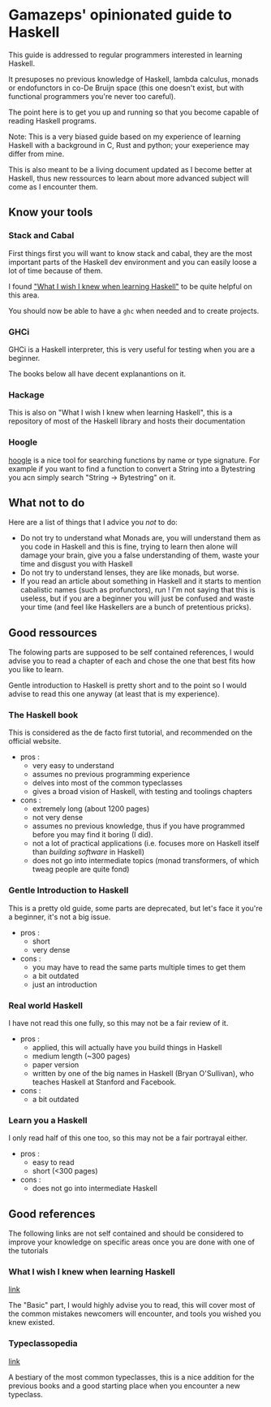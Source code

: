 # Gamazeps' opinionated guide to Haskell

This guide is addressed to regular programmers interested in learning Haskell.

It presuposes no previous knowledge of Haskell, lambda calculus, monads or
endofunctors in co-De Bruijn space (this one doesn't exist, but with functional programmers
you're never too careful).

The point here is to get you up and running so that you become capable of reading
Haskell programs.

Note: This is a very biased guide based on my experience of learning Haskell with
a background in C, Rust and python; your exeperience may differ from mine.

This is also meant to be a living document updated as I become better at Haskell,
thus new ressources to learn about more advanced subject will come as I encounter them.

## Know your tools

### Stack and Cabal

First things first you will want to know stack and cabal, they are the most important
parts of the Haskell dev environment and you can easily loose a lot of time because
of them.

I found ["What I wish I knew when learning Haskell"](http://dev.stephendiehl.com/hask/#cabal)
to be quite helpful on this area.

You should now be able to have a `ghc` when needed and to create projects.

### GHCi

GHCi is a Haskell interpreter, this is very useful for testing when you are a beginner.

The books below all have decent explanantions on it.

### Hackage

This is also on "What I wish I knew when learning Haskell", this is a repository
of most of the Haskell library and hosts their documentation

### Hoogle

[hoogle](https://www.Haskell.org/hoogle/) is a nice tool for searching functions by name or type signature. 
For example if you want to find a function to convert a String into a Bytestring
you acn simply search "String -> Bytestring" on it.

## What not to do

Here are a list of things that I advice you *not* to do:

- Do not try to understand what Monads are, you will understand them as you code in Haskell
and this is fine, trying to learn then alone will damage your brain, give you a false understanding of them,
waste your time and disgust you with Haskell
- Do not try to understand lenses, they are like monads, but worse.
- If you read an article about something in Haskell and it starts to mention cabalistic
names (such as profunctors), run ! I'm not saying that this is useless, but if you
are a beginner you will just be confused and waste your time (and feel like Haskellers
are a bunch of pretentious pricks).

## Good ressources

The folowing parts are supposed to be self contained references, I would advise you
to read a chapter of each and chose the one that best fits how you like to learn.

Gentle introduction to Haskell is pretty short and to the point so I would advise
to read this one anyway (at least that is my experience).

### The Haskell book

This is considered as the de facto first tutorial, and recommended on the official website.

- pros :
    - very easy to understand
    - assumes no previous programming experience
    - delves into most of the common typeclasses
    - gives a broad vision of Haskell, with testing and toolings chapters
- cons :
    - extremely long (about 1200 pages)
    - not very dense
    - assumes no previous knowledge, thus if you have programmed before you may find it boring (I did).
    - not a lot of practical applications (i.e. focuses more on Haskell itself than *building software* in Haskell)
    - does not go into intermediate topics (monad transformers, of which tweag people are quite fond)

### Gentle Introduction to Haskell

This is a pretty old guide, some parts are deprecated, but let's face it you're a
beginner, it's not a big issue.

- pros :
    - short
    - very dense
- cons :
    - you may have to read the same parts multiple times to get them
    - a bit outdated
    - just an introduction

### Real world Haskell

I have not read this one fully, so this may not be a fair review of it.

- pros :
    - applied, this will actually have you build things in Haskell
    - medium length (~300 pages)
    - paper version
    - written by one of the big names in Haskell (Bryan O'Sullivan),
      who teaches Haskell at Stanford and Facebook.
- cons :
    - a bit outdated

### Learn you a Haskell

I only read half of this one too, so this may not be a fair portrayal either.

- pros :
    - easy to read
    - short (<300 pages)
- cons :
    - does not go into intermediate Haskell

## Good references

The following links are not self contained and should be considered to improve your knowledge on
specific areas once you are done with one of the tutorials

### What I wish I knew when learning Haskell

[link](http://dev.stephendiehl.com/hask/)

The "Basic" part, I would highly advise you to read, this will cover most of the common
mistakes newcomers will encounter, and tools you wished you knew existed.

### Typeclassopedia

[link](https://wiki.Haskell.org/Typeclassopedia)

A bestiary of the most common typeclasses, this is a nice addition for the previous books
and a good starting place when you encounter a new typeclass.
